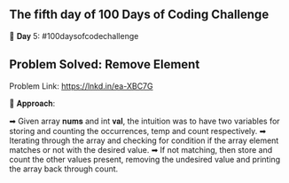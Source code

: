 The fifth day of 100 Days of Coding Challenge
--------------------------------------------------
📌 𝐃𝐚𝐲 5: #100daysofcodechallenge

Problem Solved: Remove Element 
--------------------------------------------------
Problem Link: https://lnkd.in/ea-XBC7G

📌 𝐀𝐩𝐩𝐫𝐨𝐚𝐜𝐡:

➡ Given array 𝐧𝐮𝐦𝐬 and int 𝐯𝐚𝐥, the intuition was to have two variables for storing and counting the occurrences, temp and count respectively.
➡ Iterating through the array and checking for condition if the array element matches or not with the desired value.
➡ If not matching, then store and count the other values present, removing the undesired value and printing the array back through count.
